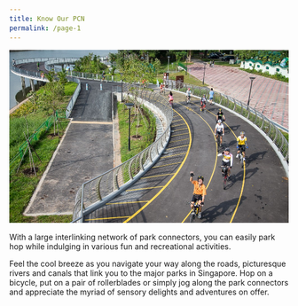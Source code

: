 ```yaml
---
title: Know Our PCN
permalink: /page-1
---
```

![Alt text for image on Isomer site](/images/Ulu%20Pandan%20The%20Park%20Connector%20Network%20Brings%20People%20Together.jpeg)


With a large interlinking network of park connectors, you can easily park hop while indulging in various fun and recreational activities.

Feel the cool breeze as you navigate your way along the roads, picturesque rivers and canals that link you to the major parks in Singapore. Hop on a bicycle, put on a pair of rollerblades or simply jog along the park connectors and appreciate the myriad of sensory delights and adventures on offer.